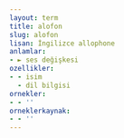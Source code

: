 ```yaml
---
layout: term
title: alofon
slug: alofon
lisan: İngilizce allophone
anlamlar:
- ► ses değişkesi
ozellikler:
- - isim
  - dil bilgisi
ornekler:
- - ''
orneklerkaynak:
- - ''
---
```

